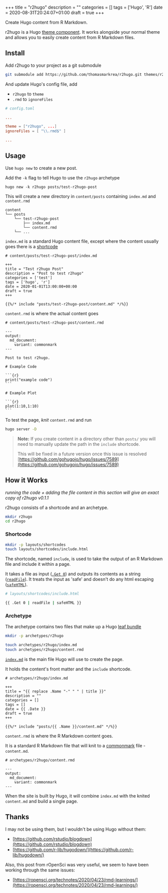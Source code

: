 +++
title = "r2hugo"
description = ""
categories = []
tags = ['Hugo', 'R']
date = 2020-08-31T20:24:07+01:00
draft = true
+++

Create Hugo content from R Markdown.

r2hugo is a Hugo [theme component](https://gohugo.io/hugo-modules/theme-components/). It works alongside your normal theme and allows you to easily create content from R Markdown files.

## Install

Add r2hugo to your project as a git submodule

```bash
git submodule add https://github.com/thomasmarkrea/r2hugo.git themes/r2hugo
```

And update Hugo's config file, add

- `r2hugo` to `theme`
- `.rmd` to `ignoreFiles`

```toml
# config.toml

...

theme = ["r2hugo", ...]
ignoreFiles = [ "\\.rmd$" ]

...
```

## Usage

Use `hugo new` to create a new post.

Add the `-k` flag to tell Hugo to use the `r2hugo` archetype

```
hugo new -k r2hugo posts/test-r2hugo-post
```

This will create a new directory in `content/posts` containing `index.md` and `content.rmd`

```
content
└── posts
    └── test-r2hugo-post
        ├── index.md
        └── content.rmd
    └── ...
```

`index.md` is a standard Hugo content file, except where the content usually goes there is a [shortcode](https://gohugo.io/content-management/shortcodes/)

```
# content/posts/test-r2hugo-post/index.md

+++
title = "Test r2hugo Post"
description = "Post to test r2hugo"
categories = ['test']
tags = ['hugo', 'r']
date = 2020-01-01T13:00:00+00:00
draft = true
+++

{{%/* include "posts/test-r2hugo-post/content.md" */%}}
```

`content.rmd` is where the actual content goes

````
# content/posts/test-r2hugo-post/content.rmd

---
output:
  md_document:
    variant: commonmark
---

Post to test r2hugo.

# Example Code

```{r}
print("example code")
```

# Example Plot

```{r}
plot(1:10,1:10)
```
````

To test the page, *knit* `content.rmd` and run 

```bash
hugo server -D
```

> **Note:** If you create content in a directory other than `posts/` you will need to manually update the path in the `include` shortcode.
>
> This will be fixed in a future version once this issue is resolved [https://github.com/gohugoio/hugo/issues/7589](https://github.com/gohugoio/hugo/issues/7589)

## How it Works

*running the code + adding the file content in this section will give an exact copy of r2hugo v0.1.1*

r2hugo consists of a shortcode and an archetype.

```bash
mkdir r2hugo
cd r2hugo
```

### Shortcode

```bash
mkdir -p layouts/shortcodes
touch layouts/shortcodes/include.html
```

The shortcode, named `include`, is used to take the output of an R Markdown file and include it within a page. 

It takes a file as input ([`.Get 0`](https://gohugo.io/functions/get/)) and outputs its contents as a string ([`readFile`](https://gohugo.io/functions/readfile/)). It treats the input as 'safe' and doesn't do any html escaping ([`safeHTML`](https://gohugo.io/functions/safehtml/)).

```bash
# layouts/shortcodes/include.html

{{ .Get 0 | readFile | safeHTML }}
```

### Archetype

The archetype contains two files that make up a Hugo [leaf bundle](https://gohugo.io/content-management/page-bundles/#leaf-bundles) 

```bash
mkdir -p archetypes/r2hugo

touch archetypes/r2hugo/index.md
touch archetypes/r2hugo/content.rmd
```

[`index.md`](http://index.md) is the main file Hugo will use to create the page.

It holds the content's front matter and the `include` shortcode.

```
# archetypes/r2hugo/index.md

+++
title = "{{ replace .Name "-" " " | title }}"
description = ""
categories = []
tags = []
date = {{ .Date }}
draft = true
+++

{{%/* include "posts/{{ .Name }}/content.md" */%}}
```

`content.rmd` is where the R Markdown content goes.

It is a standard R Markdown file that will knit to a [commonmark](https://commonmark.org/) file - `content.md`.

```
# archetypes/r2hugo/content.rmd

---
output:
  md_document:
    variant: commonmark
---
```

When the site is built by Hugo, it will combine `index.md` with the knited `content.md` and build a single page.

## Thanks

I may not be using them, but I wouldn't be using Hugo without them:

- [https://github.com/rstudio/blogdown](https://github.com/rstudio/blogdown)
- [https://github.com/r-lib/hugodown/](https://github.com/r-lib/hugodown/)

Also, this post from rOpenSci was very useful, we seem to have been working through the same issues:

- [https://ropensci.org/technotes/2020/04/23/rmd-learnings/](https://ropensci.org/technotes/2020/04/23/rmd-learnings/)